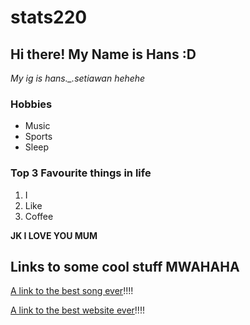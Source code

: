 # stats220

## Hi there! My Name is Hans :D 

*My ig is hans._.setiawan hehehe*

### Hobbies
* Music
* Sports
* Sleep

### Top 3 Favourite things in life
1. I
2. Like
3. Coffee

**JK I LOVE YOU MUM**

## Links to some cool stuff MWAHAHA

[A link to the best song ever](https://www.youtube.com/watch?v=MtN1YnoL46Q)!!!!

[A link to the best website ever](https://www.dictionary.com/e/slang/deez-nuts/)!!!!
